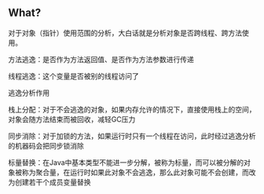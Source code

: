 

## What?

对于对象（指针）使用范围的分析，大白话就是分析对象是否跨线程、跨方法使用。

方法逃逸：是否作为方法返回值、是否作为方法参数进行传递

线程逃逸：这个变量是否被别的线程访问了



逃逸分析作用

栈上分配：对于不会逃逸的对象，如果内存允许的情况下，直接使用栈上的空间，对象会随方法结束而被回收，减轻GC压力

同步消除：对于加锁的方法，如果运行时只有一个线程在访问，此时经过逃逸分析的机器码会把同步锁消除

标量替换：在Java中基本类型不能进一步分解，被称为标量，而可以被分解的对象被称为聚合量，在运行时如果此对象不会逃逸，那么此对象可能不会创建，而改为创建若干个成员变量替换



